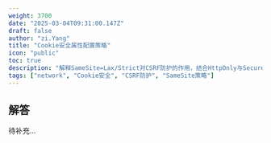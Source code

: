 ```yaml
---
weight: 3700
date: "2025-03-04T09:31:00.147Z"
draft: false
author: "zi.Yang"
title: "Cookie安全属性配置策略"
icon: "public"
toc: true
description: "解释SameSite=Lax/Strict对CSRF防护的作用，结合HttpOnly与Secure属性说明如何构建防御纵深。为何在部分浏览器中SameSite默认值调整为Lax？"
tags: ["network", "Cookie安全", "CSRF防护", "SameSite策略"]
---
```


## 解答

待补充...
